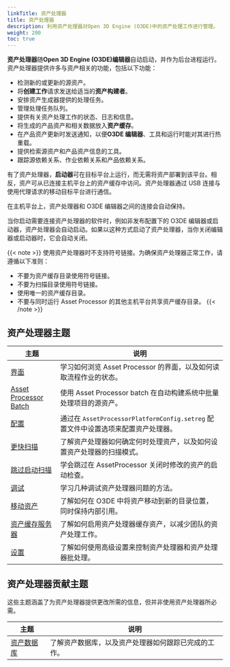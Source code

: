 ```yaml
---
linkTitle: 资产处理器
title: 资产处理器
description: 利用资产处理器对Open 3D Engine (O3DE)中的资产处理工作进行管理。
weight: 200
toc: true
---
```


**资产处理器**随**Open 3D Engine (O3DE)编辑器**自动启动，并作为后台进程运行。资产处理器提供许多与资产相关的功能，包括以下功能：

* 检测新的或更新的源资产。
* 将**创建工作**请求发送给适当的**资产构建者**。
* 安排资产生成器提供的处理任务。
* 管理处理任务队列。
* 提供有关资产处理工作的状态、日志和信息。
* 将生成的产品资产和相关数据放入**资产缓存**。
* 在产品资产更新时发送通知，以便**O3DE 编辑器**、工具和运行时能对其进行热重载。
* 提供检索源资产和产品资产信息的工具。
* 跟踪源依赖关系、作业依赖关系和产品依赖关系。

有了资产处理器，**启动器**可在目标平台上运行，而无需将资产部署到该平台。相反，资产可从已连接主机平台上的资产缓存中访问。资产处理器通过 USB 连接与使用代理请求的移动目标平台进行通信。

在主机平台上，资产处理器和 O3DE 编辑器之间的连接会自动保持。

当你启动需要连接资产处理器的软件时，例如非发布配置下的 O3DE 编辑器或启动器，资产处理器会自动启动。如果以这种方式启动了资产处理器，当你关闭编辑器或启动器时，它会自动关闭。

{{< note >}}
使用资产处理器时不支持符号链接。为确保资产处理器正常工作，请遵循以下准则：

* 不要为资产缓存目录使用符号链接。
* 不要为扫描目录使用符号链接。
* 使用唯一的资产缓存目录。
* 不要与同时运行 Asset Processor 的其他主机平台共享资产缓存目录。
{{< /note >}}

## 资产处理器主题

| 主题 | 说明 |
| - | - |
| [界面](interface) | 学习如何浏览 Asset Processor 的界面，以及如何读取流程作业的状态。 |
| [Asset Processor Batch](asset-processor-batch) | 使用 Asset Processor batch 在自动构建系统中批量处理项目的源资产。 |
| [配置](configuration) | 通过在 `AssetProcessorPlatformConfig.setreg` 配置文件中设置选项来配置资产处理器。|
| [更快扫描](faster-scanning) | 了解资产处理器如何确定何时处理资产，以及如何设置资产处理器的扫描模式。 |
| [跳过启动扫描](skip-startup-scan) | 学会跳过在 AssetProcessor 关闭时修改的资产的启动检查。 |
| [调试](debugging) | 学习几种调试资产处理器问题的方法。 |
| [移动资产](move-assets) | 了解如何在 O3DE 中将资产移动到新的目录位置，同时保持内部引用。 |
| [资产缓存服务器](asset-cache-server) | 了解如何启用资产处理器缓存资产，以减少团队的资产处理工作。 |
| [设置](settings) | 了解如何使用高级设置来控制资产处理器和资产处理器批处理。 |

## 资产处理器贡献主题

这些主题涵盖了为资产处理器提供更改所需的信息，但并非使用资产处理器所必需。

| 主题 | 说明 |
| - | - |
| [资产数据库](asset-database) | 了解资产数据库，以及资产处理器如何跟踪已完成的工作。 |
